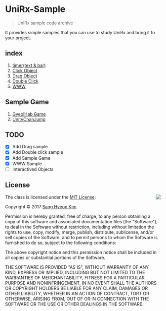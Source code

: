 # UniRx-Sample
> UniRx sample code archive

It provides simple samples that you can use to study UniRx and bring it to your project.

## index
1. [timer(text & bar)](https://github.com/rlatkdgus500/UniRx-Sample/tree/master/Assets/01.%20Timer)
2. [Click Object](https://github.com/rlatkdgus500/UniRx-Sample/tree/master/Assets/02.%20ClickObject)
3. [Drag Object](https://github.com/rlatkdgus500/UniRx-Sample/tree/master/Assets/03.%20DragObject)
4. [Double Click](https://github.com/rlatkdgus500/UniRx-Sample/tree/master/Assets/04.%20DoubleClick)
5. [WWW](https://github.com/rlatkdgus500/UniRx-Sample/tree/master/Assets/05.%20WWW)

## Sample Game
1. [GyeolHab Game](https://github.com/AtelierOrca/GyeolhabGame)
2. [UnityChanJump](https://github.com/AtelierOrca/UnityChan-Jump)

## TODO
- [X] Add Drag sample
- [X] Add Double click sample
- [X] Add Sample Game
- [X] WWW Sample
- [ ] Interactived Objects

## License

<img align="right" src="http://opensource.org/trademarks/opensource/OSI-Approved-License-100x137.png">

The class is licensed under the [MIT License](http://opensource.org/licenses/MIT):

Copyright &copy; 2017 [Sang Hyeon Kim](http://www.github.com/rlatkdgus500).

Permission is hereby granted, free of charge, to any person obtaining a copy of this software and associated documentation files (the "Software"), to deal in the Software without restriction, including without limitation the rights to use, copy, modify, merge, publish, distribute, sublicense, and/or sell copies of the Software, and to permit persons to whom the Software is furnished to do so, subject to the following conditions:

The above copyright notice and this permission notice shall be included in all copies or substantial portions of the Software.

THE SOFTWARE IS PROVIDED "AS IS", WITHOUT WARRANTY OF ANY KIND, EXPRESS OR IMPLIED, INCLUDING BUT NOT LIMITED TO THE WARRANTIES OF MERCHANTABILITY, FITNESS FOR A PARTICULAR PURPOSE AND NONINFRINGEMENT. IN NO EVENT SHALL THE AUTHORS OR COPYRIGHT HOLDERS BE LIABLE FOR ANY CLAIM, DAMAGES OR OTHER LIABILITY, WHETHER IN AN ACTION OF CONTRACT, TORT OR OTHERWISE, ARISING FROM, OUT OF OR IN CONNECTION WITH THE SOFTWARE OR THE USE OR OTHER DEALINGS IN THE SOFTWARE.
